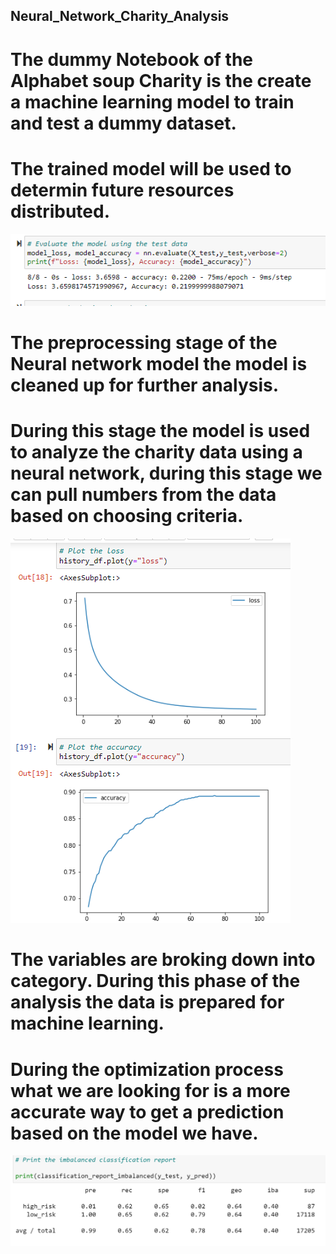 ## Neural_Network_Charity_Analysis

#  The dummy Notebook of the Alphabet soup Charity is the create a machine learning model to train and test a dummy dataset.
#   The trained model will be used to determin future resources distributed. 

![Neural_Network_Charity_Analysis](https://github.com/onehatt29/Neural_Network_Charity_Analysis/blob/main/Charity/testdata.PNG)
   






# The preprocessing stage of the Neural network model the model is cleaned up for further analysis. 
# During this stage the model is used to analyze the charity data using a neural network, during this stage we can pull numbers from the data based on choosing criteria.


![Neural_Network_Charity_Analysis](https://github.com/onehatt29/Neural_Network_Charity_Analysis/blob/main/Charity/accuracyplot1.PNG)


#  The variables are broking down into category. During this phase of the analysis the data is prepared for machine learning.

#  During the optimization process what we are looking for is a more accurate way to get a prediction based on the model we have.

![Neural_Network_Charity_Analysis](https://github.com/onehatt29/Neural_Network_Charity_Analysis/blob/main/Charity/classification.PNG)
   
